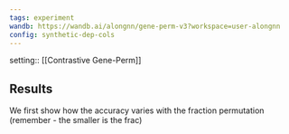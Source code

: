 ```yaml
---
tags: experiment
wandb: https://wandb.ai/alongnn/gene-perm-v3?workspace=user-alongnn
config: synthetic-dep-cols
---
```


setting:: [[Contrastive Gene-Perm]]


## Results

We first show how the accuracy varies with the fraction permutation (remember - the smaller is the frac)
